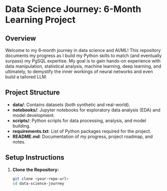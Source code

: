 # Data Science Journey: 6-Month Learning Project

## Overview

Welcome to my 6‑month journey in data science and AI/ML! This repository documents my progress as I build my Python skills to match (and eventually surpass) my PgSQL expertise. My goal is to gain hands-on experience with data manipulation, statistical analysis, machine learning, deep learning, and ultimately, to demystify the inner workings of neural networks and even build a tailored LLM.

## Project Structure

- **data/**: Contains datasets (both synthetic and real-world).
- **notebooks/**: Jupyter notebooks for exploratory data analysis (EDA) and model development.
- **scripts/**: Python scripts for data processing, analysis, and model building.
- **requirements.txt**: List of Python packages required for the project.
- **README.md**: Documentation of my progress, project roadmap, and notes.

## Setup Instructions

1. **Clone the Repository:**
   ```bash
   git clone <your-repo-url>
   cd data-science-journey
   ```
